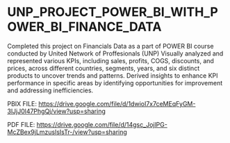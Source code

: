 # UNP_PROJECT_POWER_BI_WITH_POWER_BI_FINANCE_DATA
Completed this project on Financials Data as a part of POWER BI course conducted by United Network of Proffesionals (UNP)
Visually analyzed and represented various KPIs, including sales, profits, COGS, discounts, and prices, across different countries, segments, years, and six distinct products to uncover trends and patterns.
Derived insights to enhance KPI performance in specific areas by identifying opportunities for improvement and addressing inefficiencies.

PBIX FILE: https://drive.google.com/file/d/1dwioI7x7ceMEqFyGM-3lJjJ0l47PhgQj/view?usp=sharing

PDF FILE: https://drive.google.com/file/d/14gsc_JojlPG-McZBex9jLmzuslsIsTr-/view?usp=sharing
